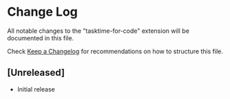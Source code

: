 # Change Log

All notable changes to the "tasktime-for-code" extension will be documented in this file.

Check [Keep a Changelog](http://keepachangelog.com/) for recommendations on how to structure this file.

## [Unreleased]

- Initial release